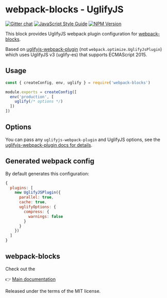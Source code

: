 # webpack-blocks - UglifyJS

[![Gitter chat](https://badges.gitter.im/webpack-blocks.svg)](https://gitter.im/webpack-blocks)
[![JavaScript Style Guide](https://img.shields.io/badge/code%20style-standard-brightgreen.svg)](http://standardjs.com/)
[![NPM Version](https://img.shields.io/npm/v/@webpack-blocks/uglify.svg)](https://www.npmjs.com/package/@webpack-blocks/uglify)

This block provides UglifyJS webpack plugin configuration for [webpack-blocks](https://github.com/andywer/webpack-blocks).

Based on [uglifyjs-webpack-plugin](https://github.com/webpack-contrib/uglifyjs-webpack-plugin) (not `webpack.optimize.UglifyJsPlugin`) which uses UglifyJS v3 (uglify-es) that supports ECMAScript 2015.


## Usage

```js
const { createConfig, env, uglify } = require('webpack-blocks')

module.exports = createConfig([
  env('production', [
    uglify(/* options */)
  ])
])
```

## Options

You can pass any `uglifyjs-webpack-plugin` and UglifyJS options, see the [uglifyjs-webpack-plugin docs for details](https://github.com/webpack-contrib/uglifyjs-webpack-plugin#options).

## Generated webpack config

By default generates this configuration:

```js
{
  plugins: [
    new UglifyJSPlugin({
      parallel: true,
      cache: true,
      uglifyOptions: {
        compress: {
          warnings: false
        }
      }
    })
  ]
}
```

## webpack-blocks

Check out the

👉 [Main documentation](https://github.com/andywer/webpack-blocks)

Released under the terms of the MIT license.
